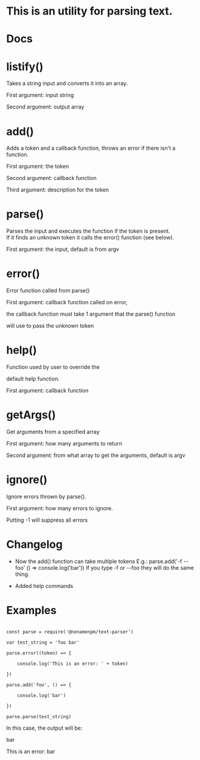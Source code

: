 # This is an utility for parsing text.

# Docs

# listify()
  Takes a string input and converts it into an array.

  First argument: input string

  Second argument: output array

# add()
  Adds a token and a callback function, throws an error if there isn't a function.

  First argument: the token

  Second argument: callback function

  Third argument: description for the token

# parse()
  Parses the input and executes the function if the token is present.\
  If it finds an unknown token it calls the error() function (see below).

  First argument: the input, default is from argv

# error()
  Error function called from parse()

  First argument: callback function called on error,

  the callback function must take 1 argument that the parse() function

  will use to pass the unknown token

# help()
  Function used by user to override the

  default help function.

  First argument: callback function

# getArgs()
  Get arguments from a specified array

  First argument: how many arguments to return

  Second argument: from what array to get the arguments, default is argv

# ignore()
  Ignore errors thrown by parse().

  First argument: how many errors to ignore.

  Putting -1 will suppress all errors

# Changelog
  - Now the add() function can take multiple tokens
  E.g.:
    parse.add('-f --foo' () => console.log('bar'))
    If you type -f or --foo they will do the same thing.

  - Added help commands


# Examples
```

const parse = require('@nonamenpm/text-parser')

var test_string = 'foo bar'

parse.error((token) => {

    console.log('This is an error: ' + token)

})

parse.add('foo', () => {

    console.log('bar')

})

parse.parse(test_string)

```

In this case, the output will be:

  bar

  This is an error: bar
